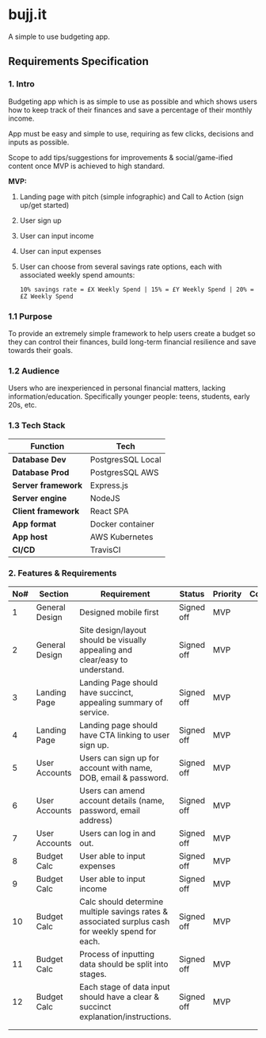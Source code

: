 # bujj.it

A simple to use budgeting app. 

## Requirements Specification

### 1. Intro 

Budgeting app which is as simple to use as possible and which shows users how to keep track of their finances and save a percentage of their monthly income. 

App must be easy and simple to use, requiring as few clicks, decisions and inputs as possible. 

Scope to add tips/suggestions for improvements & social/game-ified content once MVP is achieved to high standard. 

**MVP:**

1. Landing page with pitch (simple infographic) and Call to Action (sign up/get started) 
2. User sign up
3. User can input income
4. User can input expenses
5. User can choose from several savings rate options, each with associated weekly spend amounts:

   ``` 10% savings rate = £X Weekly Spend | 15% = £Y Weekly Spend | 20% = £Z Weekly Spend  ```

### 1.1 Purpose

To provide an extremely simple framework to help users create a budget so they can control their finances, build long-term financial resilience and save towards their goals. 

### 1.2 Audience

Users who are inexperienced in personal financial matters, lacking information/education. Specifically younger people: teens, students, early 20s, etc.


### 1.3 Tech Stack

| **Function**         | **Tech**          |
| -------------------- | ----------------- |
| **Database Dev**     | PostgresSQL Local |
| **Database Prod**    | PostgresSQL AWS   |
| **Server framework** | Express.js        |
| **Server engine**    | NodeJS            |
| **Client framework** | React SPA         |
| **App format**       | Docker container  |
| **App host**         | AWS Kubernetes    |
| **CI/CD**            | TravisCI          |

### 2. Features & Requirements

| No# | Section        | Requirement                                                                                       | Status     | Priority | Comments | Owner |
| --- | -------------- | ------------------------------------------------------------------------------------------------- | ---------- | -------- | -------- | ----- |
| 1   | General Design | Designed mobile first                                                                             | Signed off | MVP      |          |       |
| 2   | General Design | Site design/layout should be visually appealing and clear/easy to understand.                     | Signed off | MVP      |          |       |
| 3   | Landing Page   | Landing Page should have succinct, appealing summary of service.                                  | Signed off | MVP      |          |       |
| 4   | Landing Page   | Landing page should have CTA linking to user sign up.                                             | Signed off | MVP      |          |       |
| 5   | User Accounts  | Users can sign up for account with name, DOB, email & password.                                   | Signed off | MVP      |
| 6   | User Accounts  | Users can amend account details (name, password, email address)                                   | Signed off | MVP      |          |       |
| 7   | User Accounts  | Users can log in and out.                                                                         | Signed off | MVP      |          |       |
| 8   | Budget Calc    | User able to input expenses                                                                       | Signed off | MVP      |          |       |
| 9   | Budget Calc    | User able to input income                                                                         | Signed off | MVP      |          |       |
| 10  | Budget Calc    | Calc should determine multiple savings rates & associated surplus cash for weekly spend for each. | Signed off | MVP      |          |       |
| 11  | Budget Calc    | Process of inputting data should be split into stages.                                            | Signed off | MVP      |          |       |
| 12  | Budget Calc    | Each stage of data input should have a clear & succinct explanation/instructions.                 | Signed off | MVP      |          | 13    | Budget Calc |
|     |                |                                                                                                   |            |          |          |       |
|     |                |                                                                                                   |            |          |          |       |